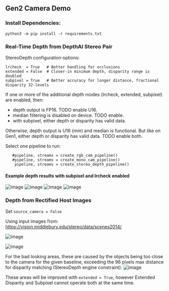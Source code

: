 ## Gen2 Camera Demo

### Install Dependencies:
`python3 -m pip install -r requirements.txt`

### Real-Time Depth from DepthAI Stereo Pair

StereoDepth configuration options:
```
lrcheck  = True   # Better handling for occlusions
extended = False  # Closer-in minimum depth, disparity range is doubled 
subpixel = True   # Better accuracy for longer distance, fractional disparity 32-levels
```

If one or more of the additional depth modes (lrcheck, extended, subpixel) are enabled, then:
 - depth output is FP16. TODO enable U16.
 - median filtering is disabled on device. TODO enable.
 - with subpixel, either depth or disparity has valid data.

Otherwise, depth output is U16 (mm) and median is functional. But like on Gen1, either depth or disparity has valid data. TODO enable both.


Select one pipeline to run:
```
   #pipeline, streams = create_rgb_cam_pipeline()
   #pipeline, streams = create_mono_cam_pipeline()
    pipeline, streams = create_stereo_depth_pipeline()
```

#### Example depth results with subpixel and lrcheck enabled

![image](https://user-images.githubusercontent.com/32992551/99454609-e59eaa00-28e3-11eb-8858-e82fd8e6eaac.png)
![image](https://user-images.githubusercontent.com/32992551/99454680-fea75b00-28e3-11eb-80bc-2004016d75e2.png)
![image](https://user-images.githubusercontent.com/32992551/99454698-0404a580-28e4-11eb-9cda-462708ef160d.png)
![image](https://user-images.githubusercontent.com/32992551/99454589-dfa8c900-28e3-11eb-8464-e719302d9f04.png)

### Depth from Rectified Host Images

Set `source_camera = False`

Using input images from: https://vision.middlebury.edu/stereo/data/scenes2014/

![image](https://user-images.githubusercontent.com/60824841/99694663-589b5280-2a95-11eb-94fe-3f9cc2afc158.png)

![image](https://user-images.githubusercontent.com/60824841/99694401-0eb26c80-2a95-11eb-8728-403665024750.png)

For the bad looking areas, these are caused by the objects being too close to the camera for the given baseline, exceeding the 96 pixels max distance for disparity matching (StereoDepth engine constraint):
![image](https://user-images.githubusercontent.com/60824841/99696549-7cf82e80-2a97-11eb-9dbd-3e3645be210f.png)

These areas will be improved with `extended = True`, however Extended Disparity and Subpixel cannot operate both at the same time.

